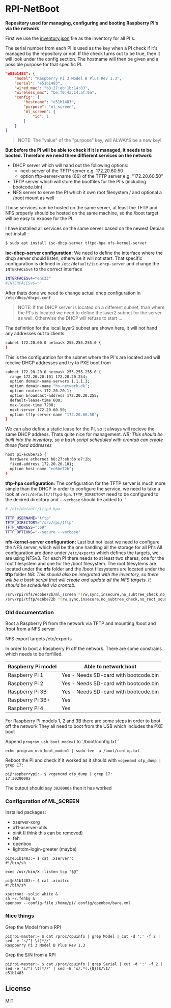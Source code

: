 # RPI-NetBoot
**Repository used for managing, configuring and booting Raspberry PI's via the network** 

First we use the [inventory.json](https://github.com/stranden/RPI-NetBoot/blob/master/inventory.json) file as the inventory for all PI's.

The serial number from each PI is used as the key when a PI check if it's managed by the repository or not.
If the check turns out to be true, then it will look under the config section. The hostname will then be given and a possible purpose for that specific PI.

```json
"e51b1483": {
    "model": "Raspberry Pi 3 Model B Plus Rev 1.3",
    "serial": "e51b1483",
    "wired_mac": "b8:27:eb:1b:14:83",
    "wireless_mac": "be:f0:4a:14:af:0a",
    "config": {
        "hostname": "e51b1483",
        "purpose": "ml_screen",
        "ml_screen": {
            "id": 1
        }
    }
}
```
> NOTE: The "value" of the "purpose" key, will ALWAYS be a new key!

**But before the PI will be able to check if it is managed, it needs to be booted. Therefore we need three diffierent services on the network:**
- DHCP server which will hand out the following options:
    - next-server <IP> of the TFTP server e.g. 172.20.60.50
    - option tftp-server-name (66) of the TFTP server e.g. "172.20.60.50"
- TFTP server which will store the bootfiles for the PI's (including bootcode.bin)
- NFS server to serve the PI which it own root filesystem / and optional a /boot mount as well

Those services can be hosted on the same server, at least the TFTP and NFS properly should be hosted on the same machine, so the /boot target will be easy to expose for the PI.

I have installed all services on the same server based on the newest Debian net-install :
```sh
$ sudo apt install isc-dhcp-server tftpd-hpa nfs-kernel-server
```

**isc-dhcp-server configuration:**
We need to define the interface where the dhcp server should listen, otherwise it will not start.
That specific configuration is defined in `/etc/default/isc-dhcp-server` and change the `INTERFACESv4` to the correct interface
```sh
INTERFACESv4="ens33"
#INTERFACESv6=""
```
After thats done we need to change actual dhcp configuration in `/etc/dhcp/dhcpd.conf`
> NOTE: If the DHCP server is located on a different subnet, than where the PI's is located we need to define the layer2 subnet for the server as well. Otherwise the DHCP will refuse to start ...

The definition for the local layer2 subnet are shown here, it will not hand any addresses out to clients.
```sh
subnet 172.20.60.0 netmask 255.255.255.0 {
}
```

This is the configuration for the subnet where the PI's are located and will receive DHCP addresses and try to PXE boot from
```sh
subnet 172.20.20.0 netmask 255.255.255.0 {
  range 172.20.20.101 172.20.20.254;
  option domain-name-servers 1.1.1.1;
  option domain-name "hs-network.dk";
  option routers 172.20.20.1;
  option broadcast-address 172.20.20.255;
  default-lease-time 600;
  max-lease-time 7200;
  next-server 172.20.60.50;
  option tftp-server-name "172.20.60.50";
}
```

We can also define a static lease for the PI, so it always will recieve the same DHCP address. Thats quite nice for management.
*NB: This should be built into the inventory, so a bash script scheduled with crontab can create these fixed addresses* 
```sh
host pi-ec6be72b {
  hardware ethernet b8:27:eb:6b:e7:2b;
  fixed-address 172.20.20.101;
  option host-name "ec6be72b";
}
```

**tftp-hpa configuration:**
The configuration for the TFTP server is much more simple than the DHCP
In order to configure the service, we need to take a look at `/etc/default/tftpd-hpa`.
`TFTP_DIRECTORY` need to be configured to the decired directory and `--verbose` should be added to ``
```sh
# /etc/default/tftpd-hpa

TFTP_USERNAME="tftp"
TFTP_DIRECTORY="/srv/rpi/tftp"
TFTP_ADDRESS=":69"
TFTP_OPTIONS="--secure --verbose"
```

**nfs-kernel-server configuration:**
Last but not least we need to configure the NFS server, which will be the one handling all the storage for all PI's
All configuration are done under `/etc/exports` which defines the targets, we are using NFSv3.
For each PI there needs to at least two shares, one for the root filesystem and one for the /boot filesystem.
The root filesytems are located under the **nfs** folder and the /boot filesystems are located under the **tftp** folder
*NB: This should also be integrated with the inventory, so there will be a bash script that will create and update all the NFS targets. It should be scheduled via crontab.*
```sh
/srv/rpi/nfs/ec6be72b/ml_screen *(rw,sync,insecure,no_subtree_check,no_root_squash)
/srv/rpi/tftp/ec6be72b *(rw,sync,insecure,no_subtree_check,no_root_squash)
```

### Old documentation
Boot a Raspberry Pi from the network via TFTP and mounting /boot and /root from a NFS server

NFS export targets /etc/exports


In order to boot a Raspberry Pi off the network. There are some constrains which needs to be forfilled.

| Raspberry Pi model    | Able to network boot                  |
| --------------------- | ------------------------------------- |
| Raspberry Pi 1        | Yes - Needs SD-card with bootcode.bin |
| Raspberry Pi 2        | Yes - Needs SD-card with bootcode.bin |
| Raspberry Pi 3B       | Yes - Needs SD-card with bootcode.bin |
| Raspberry Pi 3B+      | Yes |
| Raspberry Pi 4        | Yes |

For Raspberry Pi models 1, 2 and 3B there are some steps in order to boot off the network
They all need to boot from the USB which includes the PXE boot

Append `program_usb_boot_mode=1` to `/boot/config.txt``
```
echo program_usb_boot_mode=1 | sudo tee -a /boot/config.txt
```

Reboot the PI and check if it worked as it should with `vcgencmd otp_dump | grep 17:`
```
pi@raspberrypi:~ $ vcgencmd otp_dump | grep 17:
17:3020000a
```
The output should say `3020000a` then it has worked


### Configuration of ML_SCREEN

Installed packages:
- xserver-xorg
- x11-xserver-utils
- xinit (I think this can be removed)
- feh
- openbox
- lightdm-login-greeter (maybe)

```
pi@e51b1483:~ $ cat .xserverrc
#!/bin/sh

exec /usr/bin/X -listen tcp "$@"
```

```
pi@e51b1483:~ $ cat .xinitrc
#!/bin/sh

xsetroot -solid white &
sh ~/.fehbg &
openbox --config-file /home/pi/.config/openbox/bare.xml
```



### Nice things


Grep the Model from a RPI
```
pi@rpi-master:~ $ cat /proc/cpuinfo | grep Model | cut -d ':' -f 2 | sed -e 's/^[ \t]*//'
Raspberry Pi 3 Model B Plus Rev 1.3
```


Grep the S/N from a RPI
```
pi@rpi-master:~ $ cat /proc/cpuinfo | grep Serial | cut -d ':' -f 2 | sed -e 's/^[ \t]*//' | sed -E 's/.*(.{8})$/\1/'
e51b1483
```


## License
MIT

